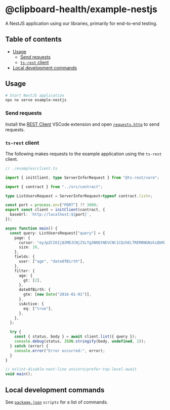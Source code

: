# @clipboard-health/example-nestjs <!-- omit from toc -->

A NestJS application using our libraries, primarily for end-to-end testing.

## Table of contents <!-- omit from toc -->

- [Usage](#usage)
  - [Send requests](#send-requests)
  - [`ts-rest` client](#ts-rest-client)
- [Local development commands](#local-development-commands)

## Usage

```bash
# Start NestJS application
npx nx serve example-nestjs
```

### Send requests

Install the [REST Client](https://marketplace.visualstudio.com/items?itemName=humao.rest-client) VSCode extension and open [`requests.http`](./requests.http) to send requests.

### `ts-rest` client

The following makes requests to the example application using the `ts-rest` client.

<!-- prettier-ignore -->
```ts
// ./examples/client.ts

import { initClient, type ServerInferRequest } from "@ts-rest/core";

import { contract } from "../src/contract";

type ListUsersRequest = ServerInferRequest<typeof contract.list>;

const port = process.env["PORT"] ?? 3000;
export const client = initClient(contract, {
  baseUrl: `http://localhost:${port}`,
});

async function main() {
  const query: ListUsersRequest["query"] = {
    page: {
      cursor: "eyJpZCI6IjQ2MDJCNjI5LTg3N0QtNEVCNC1CQzhELTREM0NGNzkzQkM2NSJ9",
      size: 10,
    },
    fields: {
      user: ["age", "dateOfBirth"],
    },
    filter: {
      age: {
        gt: [2],
      },
      dateOfBirth: {
        gte: [new Date("2016-01-01")],
      },
      isActive: {
        eq: ["true"],
      },
    },
  };

  try {
    const { status, body } = await client.list({ query });
    console.debug(status, JSON.stringify(body, undefined, 2));
  } catch (error) {
    console.error("Error occurred:", error);
  }
}

// eslint-disable-next-line unicorn/prefer-top-level-await
void main();

```

## Local development commands

See [`package.json`](./package.json) `scripts` for a list of commands.
